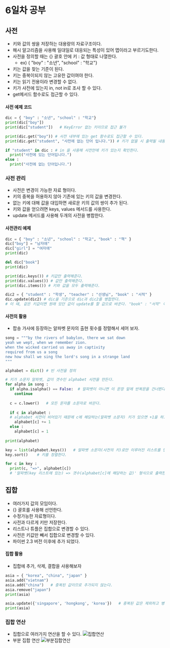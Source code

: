 # 6일차 공부

## 사전
- 키와 값의 쌍을 저장하는 대용량의 자료구조이다.
- 해시 알고리즘을 사용해 일대일로 대응되는 특성이 있어 맵이라고 부르기도한다.
- 사전을 정의할 때는 {} 괄호 안에 키 : 값 형태로 나열한다.
  - ex) { "boy" : "소년", "school" : "학교"}
- 키는 값을 찾는 기준이 된다.
- 키는 중복이되지 않는 고유한 값이여야 한다.
- 키는 읽기 전용이라 변경할 수 없다.
- 키가 사전에 있는지 in, not in로 조사 할 수 있다.
- get메서드 함수로도 접근할 수 있다.

#### 사전 예제 코드
```python
dic = { "boy" : "소년", "school" : "학교"}
print(dic["boy"])
print(dic["student"])   # KeyError 없는 키이므로 접근 불가

print(dic.get("boy")) # 사전 내부에 있는 get 함수로도 접근할 수 있다.
print(dic.get("student", "사전에 없는 단어 입니다.")) # 키가 없을 시 출력될 내용을 지정해 줄 수 있다.

if "student" in dic : # in 을 사용해 사전안에 키가 있는지 확인한다.
  print("사전에 있는 단어입니다.")
else :
  print("사전에 없는 단어입니다.")
```

### 사전 관리
- 사전은 변경이 가능한 자료 형이다.
- 키의 중복을 허용하지 않아 기존에 있는 키의 값을 변경한다.
- 없는 키에 대해 값을 대입하면 새로운 키의 값의 쌍이 추가 된다.
- 키와 값을 얻으려면 keys, values 메서드를 사용한다.
- update 메서드를 사용해 두개의 사전을 병합한다.

#### 사전관리 예제
```python
dic = { "boy" : "소년", "school" : "학교", "book" : "책" }
dic["boy"] = "남자애"
dic["girl"] = "여자애"
print(dic)

del dic["book"]
print(dic)

print(dic.keys()) # 키값만 출력해준다.
print(dic.values()) # 값만 출력해준다.
print(dic.items()) # 키와 값을 모두 출력해준다.

dic2 = { "student" : "학생", "teacher" : "선생님", "book" : "서적" }
dic.update(dic2) # dic을 기준으로 dic과 dic2를 병합한다. 
# 이 때, 같은 키값이면 원래 있던 값이 update를 할 값으로 바꾼다. "book" : "서적" 이 된다.

```


#### 사전의 활용
- 팝송 가사에 등장하는 알파벳 문자의 출현 횟수를 정렬해서 세어 보자.
```python
song = """by the rivers of babylon, there we sat down
yeah we wept, when we remember zion.
when the wicked carried us away in captivity
required from us a song
new how shall we sing the lord's song in a strange land
"""

alphabet = dict() # 빈 사전을 정의

# 키가 소문자 알파벳, 값이 갯수인 alphabet 사전을 만든다.
for alpha in song :
  if alpha.isalpha() == False:  # 알파벳이 아니면 이 문장 밑에 반복문을 건너뛴다.
    continue
  
  c = c.lower()   # 모든 문자를 소문자로 바꾼다.
  
  if c in alphabet :    
  # alphabet 사전이 비어있기 때문에 c에 해당하는(알파벳 소문자) 키가 있으면 +1을 하고 없으면 1의 값을 가진 키와 값을 만든다.
    alphabet[c] += 1
  else :
    alphabet[c] = 1
    
print(alphabet)

key = list(alphabet.keys())   # 알파벳 소문자(사전의 키)로만 이루어진 리스트를 만든다.
key.sort()    # 키를 정렬한다.

for c in key :
  print(c, "=>", alphabet[c])  
  # '알파벳(key 리스트에 있는) => 갯수(alphabet[c]에 해당하는 값)' 형식으로 출력한다 
```

## 집합
- 여러가지 값의 모임이다.
- {} 괄호를 사용해 선언한다.
- 수정가능한 자료형이다.
- 사전과 다르게 키만 저장한다.
- 리스트나 튜플은 집합으로 변경할 수 있다.
- 사전은 키값만 빼서 집합으로 변경할 수 있다.
- 파이썬 2.3 버전 이후에 추가 되었다.

#### 집합 활용
- 집합에 추가, 삭제, 결합을 사용해보자
```python
asia = { "korea", "china", "japan" }
asia.add("vietnam")
asia.add("china")   # 중복된 값이므로 추가되지 않는다.
asia.remove("japan")
print(asia)

asia.update({'singapore', 'hongkong', 'korea'})   # 중복된 값은 제외하고 병합된다.
print(asia)
```

### 집합 연산
- 집합으로 여러가지 연산을 할 수 있다.
![집합연산](https://user-images.githubusercontent.com/58713853/71399545-4dfaf200-2667-11ea-8ec3-00a72b34e318.PNG)
- 부분 집합 연산
![부분집합연산](https://user-images.githubusercontent.com/58713853/71399546-4dfaf200-2667-11ea-9030-d67c0e242973.PNG)
